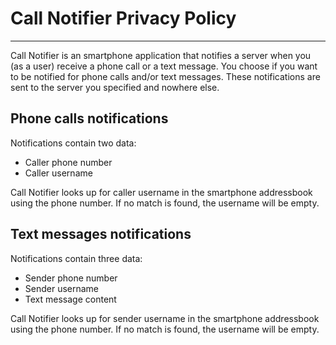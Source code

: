# Call Notifier Privacy Policy
-----------------------------------------

Call Notifier is an smartphone application that notifies a server when you (as a user) receive a phone call or a text message. You choose if you want to be notified for phone calls and/or text messages.
These notifications are sent to the server you specified and nowhere else.

## Phone calls notifications
Notifications contain two data:
  - Caller phone number
  - Caller username

Call Notifier looks up for caller username in the smartphone addressbook using the phone number. If no match is found, the username will be empty.

## Text messages notifications
Notifications contain three data:
  - Sender phone number
  - Sender username
  - Text message content

Call Notifier looks up for sender username in the smartphone addressbook using the phone number. If no match is found, the username will be empty.
